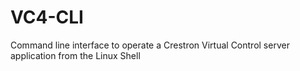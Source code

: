 # VC4-CLI
Command line interface to operate a Crestron Virtual Control server application from the Linux Shell
